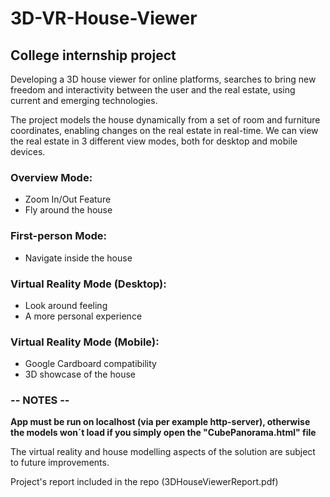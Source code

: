 # 3D-VR-House-Viewer

## College internship project

Developing a 3D house viewer for online platforms, searches to bring new freedom and interactivity between the user and the real estate, using current and emerging technologies. 

The project models the house dynamically from a set of room and furniture coordinates, enabling changes on the real estate in real-time. We can view the real estate in 3 different view modes, both for desktop and mobile devices.

### Overview Mode:
- Zoom In/Out Feature
- Fly around the house
  
### First-person Mode:
- Navigate inside the house
  
### Virtual Reality Mode (Desktop):
- Look around feeling
- A more personal experience

### Virtual Reality Mode (Mobile):
- Google Cardboard compatibility
- 3D showcase of the house

### -- NOTES --

**App must be run on localhost (via per example http-server), otherwise the models won´t load if you simply open the "CubePanorama.html" file**

The virtual reality and house modelling aspects of the solution are subject to future improvements.

Project's report included in the repo (3DHouseViewerReport.pdf)
